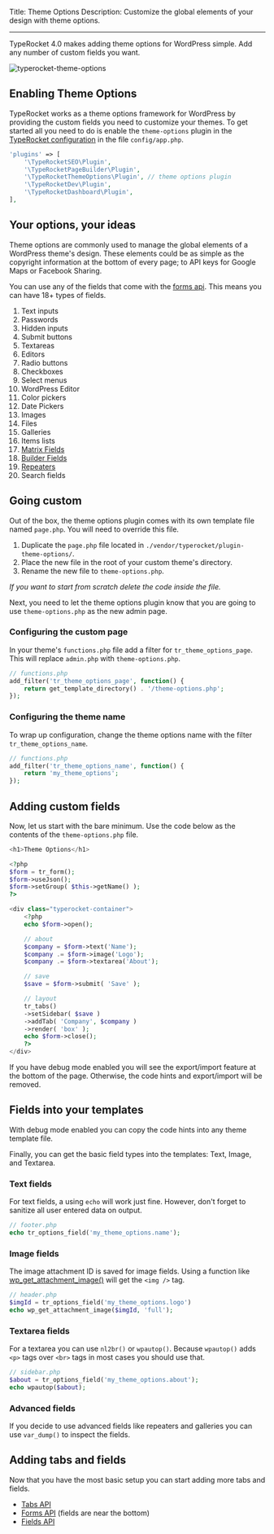 Title: Theme Options
Description: Customize the global elements of your design with theme options.

---

TypeRocket 4.0 makes adding theme options for WordPress simple. Add any number of custom fields you want.

![typerocket-theme-options](https://l.rb.typerocket.test/wp-content/uploads/2015/08/typerocket-theme-options.png)

## Enabling Theme Options

TypeRocket works as a theme options framework for WordPress by providing the custom fields you need to customize your themes. To get started all you need to do is enable the `theme-options` plugin in the [TypeRocket configuration](/docs/v4/configuration/) in the file `config/app.php`.

```php
'plugins' => [
    '\TypeRocketSEO\Plugin',
    '\TypeRocketPageBuilder\Plugin',
    '\TypeRocketThemeOptions\Plugin', // theme options plugin
    '\TypeRocketDev\Plugin',
    '\TypeRocketDashboard\Plugin',
],
```

## Your options, your ideas

Theme options are commonly used to manage the global elements of a WordPress theme's design. These elements could be as simple as the copyright information at the bottom of every page; to API keys for Google Maps or Facebook Sharing.

You can use any of the fields that come with the [forms api](/docs/v4/forms/). This means you can have 18+ types of fields.

1. Text inputs
2. Passwords
3. Hidden inputs
4. Submit buttons
5. Textareas
6. Editors
7. Radio buttons
8. Checkboxes
9. Select menus
10. WordPress Editor
11. Color pickers
12. Date Pickers
13. Images
14. Files
15. Galleries
16. Items lists
17. [Matrix Fields](/docs/v4/matrix-field/)
18. [Builder Fields](/docs/v4/builder-field/)
19. [Repeaters](/docs/v4/repeater-field/)
20. Search fields

## Going custom

Out of the box, the theme options plugin comes with its own template file named `page.php`. You will need to override this file.

1. Duplicate the `page.php` file located in `./vendor/typerocket/plugin-theme-options/`.
2. Place the new file in the root of your custom theme's directory.
3. Rename the new file to `theme-options.php`.

*If you want to start from scratch delete the code inside the file.*

Next, you need to let the theme options plugin know that you are going to use `theme-options.php` as the new admin page.

### Configuring the custom page 

In your theme's `functions.php` file add a filter for `tr_theme_options_page`. This will replace `admin.php` with `theme-options.php`.  

```php
// functions.php
add_filter('tr_theme_options_page', function() {
    return get_template_directory() . '/theme-options.php';
});
```

### Configuring the theme name

To wrap up configuration, change the theme options name with the filter `tr_theme_options_name`.

```php
// functions.php
add_filter('tr_theme_options_name', function() {
    return 'my_theme_options';
});
```

## Adding custom fields

Now, let us start with the bare minimum. Use the code below as the contents of the `theme-options.php` file.

```php
<h1>Theme Options</h1>

<?php
$form = tr_form();
$form->useJson();
$form->setGroup( $this->getName() );
?>

<div class="typerocket-container">
    <?php
    echo $form->open();

    // about
    $company = $form->text('Name');
    $company .= $form->image('Logo');
    $company .= $form->textarea('About');

    // save
    $save = $form->submit( 'Save' );

    // layout
    tr_tabs()
    ->setSidebar( $save )
    ->addTab( 'Company', $company )
    ->render( 'box' );
    echo $form->close();
    ?>
</div>
```

If you have debug mode enabled you will see the export/import feature at the bottom of the page.  Otherwise, the code hints and export/import will be removed.


## Fields into your templates

With debug mode enabled you can copy the code hints into any theme template file.

Finally, you can get the basic field types into the templates: Text, Image, and Textarea.

### Text fields

For text fields, a using `echo` will work just fine. However, don't forget to sanitize all user entered data on output.

```php
// footer.php
echo tr_options_field('my_theme_options.name');
```

### Image fields

The image attachment ID is saved for image fields. Using a function like [wp_get_attachment_image()](https://codex.wordpress.org/Function_Reference/wp_get_attachment_image) will get the `<img />` tag.

```php
// header.php
$imgId = tr_options_field('my_theme_options.logo')
echo wp_get_attachment_image($imgId, 'full');
```

### Textarea fields

For a textarea you can use `nl2br()` or `wpautop()`. Because `wpautop()` adds `<p>` tags over `<br>` tags in most cases you should use that.

```php
// sidebar.php
$about = tr_options_field('my_theme_options.about');
echo wpautop($about);
```

### Advanced fields

If you decide to use advanced fields like repeaters and galleries you can use `var_dump()` to inspect the fields.

## Adding tabs and fields

Now that you have the most basic setup you can start adding more tabs and fields.

- [Tabs API](/docs/v4/layout-tabs/)
- [Forms API](/docs/v4/forms/) (fields are near the bottom)
- [Fields API](/docs/v4/fields/)